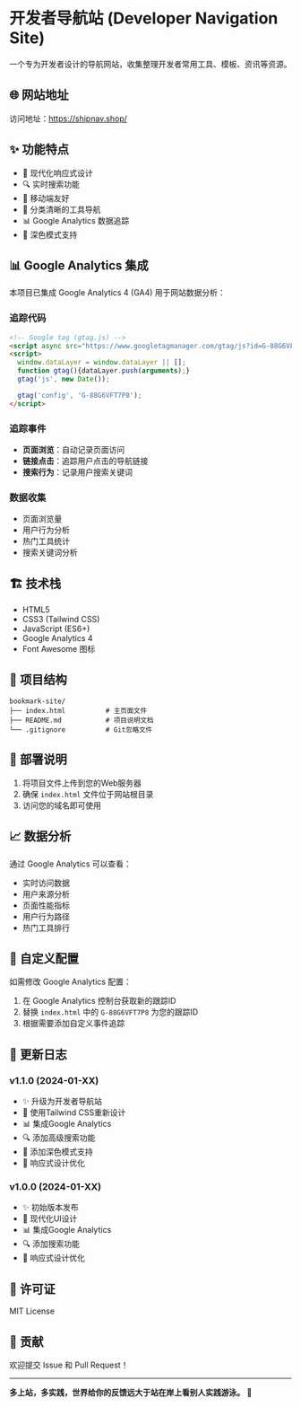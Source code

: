 # 开发者导航站 (Developer Navigation Site)

一个专为开发者设计的导航网站，收集整理开发者常用工具、模板、资讯等资源。

## 🌐 网站地址

访问地址：https://shipnav.shop/

## ✨ 功能特点

- 🎨 现代化响应式设计
- 🔍 实时搜索功能
- 📱 移动端友好
- 🎯 分类清晰的工具导航
- 📊 Google Analytics 数据追踪
- 🌙 深色模式支持

## 📊 Google Analytics 集成

本项目已集成 Google Analytics 4 (GA4) 用于网站数据分析：

### 追踪代码
```html
<!-- Google tag (gtag.js) -->
<script async src="https://www.googletagmanager.com/gtag/js?id=G-88G6VFT7P8"></script>
<script>
  window.dataLayer = window.dataLayer || [];
  function gtag(){dataLayer.push(arguments);}
  gtag('js', new Date());

  gtag('config', 'G-88G6VFT7P8');
</script>
```

### 追踪事件
- **页面浏览**：自动记录页面访问
- **链接点击**：追踪用户点击的导航链接
- **搜索行为**：记录用户搜索关键词

### 数据收集
- 页面浏览量
- 用户行为分析
- 热门工具统计
- 搜索关键词分析

## 🏗️ 技术栈

- HTML5
- CSS3 (Tailwind CSS)
- JavaScript (ES6+)
- Google Analytics 4
- Font Awesome 图标

## 📁 项目结构

```
bookmark-site/
├── index.html          # 主页面文件
├── README.md           # 项目说明文档
└── .gitignore          # Git忽略文件
```

## 🚀 部署说明

1. 将项目文件上传到您的Web服务器
2. 确保 `index.html` 文件位于网站根目录
3. 访问您的域名即可使用

## 📈 数据分析

通过 Google Analytics 可以查看：
- 实时访问数据
- 用户来源分析
- 页面性能指标
- 用户行为路径
- 热门工具排行

## 🔧 自定义配置

如需修改 Google Analytics 配置：
1. 在 Google Analytics 控制台获取新的跟踪ID
2. 替换 `index.html` 中的 `G-88G6VFT7P8` 为您的跟踪ID
3. 根据需要添加自定义事件追踪

## 📝 更新日志

### v1.1.0 (2024-01-XX)
- ✨ 升级为开发者导航站
- 🎨 使用Tailwind CSS重新设计
- 📊 集成Google Analytics
- 🔍 添加高级搜索功能
- 🌙 添加深色模式支持
- 📱 响应式设计优化

### v1.0.0 (2024-01-XX)
- ✨ 初始版本发布
- 🎨 现代化UI设计
- 📊 集成Google Analytics
- 🔍 添加搜索功能
- 📱 响应式设计优化

## 📄 许可证

MIT License

## 🤝 贡献

欢迎提交 Issue 和 Pull Request！

---

**多上站，多实践，世界给你的反馈远大于站在岸上看别人实践游泳。** 🚀
